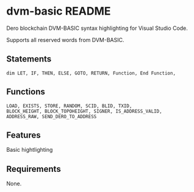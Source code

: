 # dvm-basic README
Dero blockchain DVM-BASIC syntax highlighting for Visual Studio Code.

Supports all reserved words from DVM-BASIC.

## Statements
```text
dim LET, IF, THEN, ELSE, GOTO, RETURN, Function, End Function,
```

## Functions
```text
LOAD, EXISTS, STORE, RANDOM, SCID, BLID, TXID,
BLOCK_HEIGHT, BLOCK_TOPOHEIGHT, SIGNER, IS_ADDRESS_VALID,
ADDRESS_RAW, SEND_DERO_TO_ADDRESS
```

## Features
Basic hightlighting

## Requirements
None.
